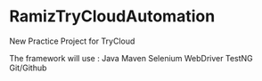 # RamizTryCloudAutomation
New Practice Project for TryCloud


The framework will use : Java
 Maven
 Selenium WebDriver
 TestNG
 Git/Github
